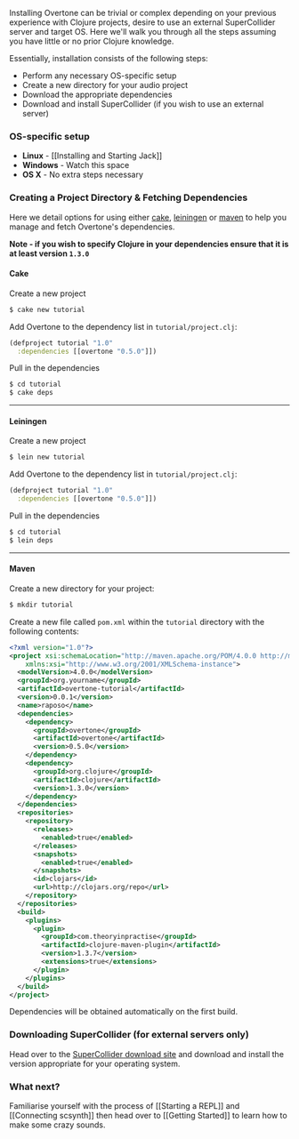 Installing Overtone can be trivial or complex depending on your previous experience with Clojure projects, desire to use an external SuperCollider server and target OS. Here we'll walk you through all the steps assuming you have little or no prior Clojure knowledge.

Essentially, installation consists of the following steps:

* Perform any necessary OS-specific setup
* Create a new directory for your audio project
* Download the appropriate dependencies
* Download and install SuperCollider (if you wish to use an external server)

### OS-specific setup

* __Linux__ - [[Installing and Starting Jack]]
* __Windows__ - Watch this space
* __OS X__ - No extra steps necessary

### Creating a Project Directory & Fetching Dependencies

Here we detail options for using either [cake](http://clojure-cake.org/), [leiningen](http://github.com/technomancy/leiningen) or [maven](http://maven.apache.org/) to help you manage and fetch Overtone's dependencies.

__Note - if you wish to specify Clojure in your dependencies ensure that it is at least version `1.3.0`__

#### Cake
Create a new project
```sh
$ cake new tutorial
```

Add Overtone to the dependency list in `tutorial/project.clj`:

```clj
(defproject tutorial "1.0"
  :dependencies [[overtone "0.5.0"]])
```

Pull in the dependencies
```sh
$ cd tutorial
$ cake deps
```

-------------
#### Leiningen
Create a new project
```sh
$ lein new tutorial
```

Add Overtone to the dependency list in `tutorial/project.clj`:

```clj
(defproject tutorial "1.0"
  :dependencies [[overtone "0.5.0"]])
```

Pull in the dependencies
```sh
$ cd tutorial
$ lein deps
```

-------------
#### Maven
Create a new directory for your project:

```sh
$ mkdir tutorial
```

Create a new file called `pom.xml` within the `tutorial` directory with the following contents:
```xml
<?xml version="1.0"?>
<project xsi:schemaLocation="http://maven.apache.org/POM/4.0.0 http://maven.apache.org/xsd/maven-4.0.0.xsd" xmlns="http://maven.apache.org/POM/4.0.0"
    xmlns:xsi="http://www.w3.org/2001/XMLSchema-instance">
  <modelVersion>4.0.0</modelVersion>
  <groupId>org.yourname</groupId>
  <artifactId>overtone-tutorial</artifactId>
  <version>0.0.1</version>
  <name>raposo</name>
  <dependencies>
    <dependency>
      <groupId>overtone</groupId>
      <artifactId>overtone</artifactId>
      <version>0.5.0</version>
    </dependency>
    <dependency>
      <groupId>org.clojure</groupId>
      <artifactId>clojure</artifactId>
      <version>1.3.0</version>
    </dependency>
  </dependencies>
  <repositories>
    <repository>
      <releases>
        <enabled>true</enabled>
      </releases>
      <snapshots>
        <enabled>true</enabled>
      </snapshots>
      <id>clojars</id>
      <url>http://clojars.org/repo</url>
    </repository>
  </repositories>
  <build>
    <plugins>
      <plugin>
        <groupId>com.theoryinpractise</groupId>
        <artifactId>clojure-maven-plugin</artifactId>
        <version>1.3.7</version>
        <extensions>true</extensions>
      </plugin>
    </plugins>
  </build>
</project>
```

Dependencies will be obtained automatically on the first build.

### Downloading SuperCollider (for external servers only)

Head over to the [SuperCollider download site](http://supercollider.sourceforge.net/downloads/) and download and install the version appropriate for your operating system.

### What next?

Familiarise yourself with the process of [[Starting a REPL]] and [[Connecting scsynth]] then head over to [[Getting Started]] to learn how to make some crazy sounds.
